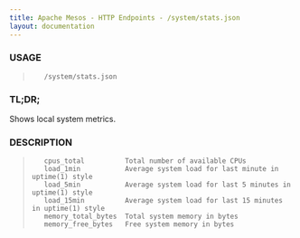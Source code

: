 ```yaml
---
title: Apache Mesos - HTTP Endpoints - /system/stats.json
layout: documentation
---
```

<!--- This is an automatically generated file. DO NOT EDIT! --->

### USAGE ###
>        /system/stats.json

### TL;DR; ###
Shows local system metrics.

### DESCRIPTION ###
>        cpus_total          Total number of available CPUs
>        load_1min           Average system load for last minute in uptime(1) style
>        load_5min           Average system load for last 5 minutes in uptime(1) style
>        load_15min          Average system load for last 15 minutes in uptime(1) style
>        memory_total_bytes  Total system memory in bytes
>        memory_free_bytes   Free system memory in bytes